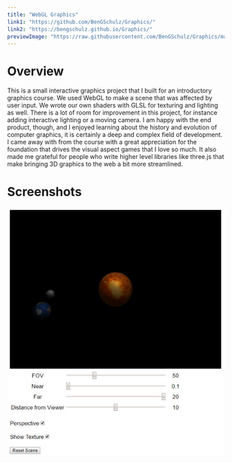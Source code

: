 ```yaml
---
title: "WebGL Graphics"
link1: "https://github.com/BenGSchulz/Graphics/"
link2: "https://bengschulz.github.io/Graphics/"
previewImage: "https://raw.githubusercontent.com/BenGSchulz/Graphics/master/images/G1.JPG"
---
```


# Overview

This is a small interactive graphics project that I built for an introductory graphics course. We used WebGL to make a scene that was affected by user input. We wrote our own shaders with GLSL for texturing and lighting as well. There is a lot of room for improvement in this project, for instance adding interactive lighting or a moving camera. I am happy with the end product, though, and I enjoyed learning about the history and evolution of computer graphics, it is certainly a deep and complex field of development. I came away with from the course with a great appreciation for the foundation that drives the visual aspect games that I love so much. It also made me grateful for people who write higher level libraries like three.js that make bringing 3D graphics to the web a bit more streamlined. 

# Screenshots

![Screenshot 1](https://raw.githubusercontent.com/BenGSchulz/Graphics/master/images/G1.JPG)

